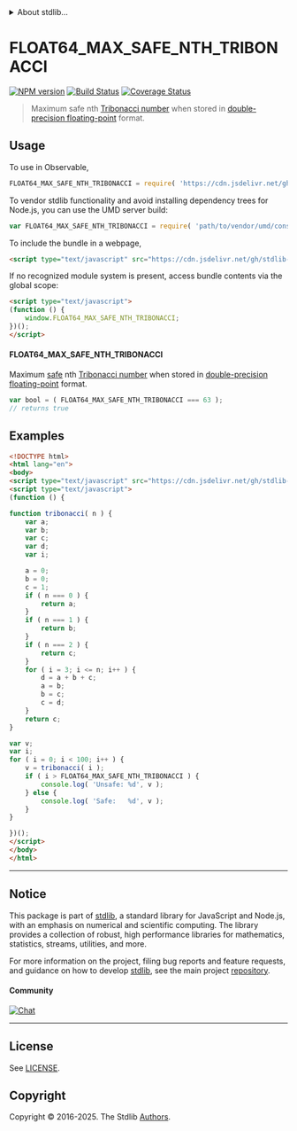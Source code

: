 <!--

@license Apache-2.0

Copyright (c) 2024 The Stdlib Authors.

Licensed under the Apache License, Version 2.0 (the "License");
you may not use this file except in compliance with the License.
You may obtain a copy of the License at

   http://www.apache.org/licenses/LICENSE-2.0

Unless required by applicable law or agreed to in writing, software
distributed under the License is distributed on an "AS IS" BASIS,
WITHOUT WARRANTIES OR CONDITIONS OF ANY KIND, either express or implied.
See the License for the specific language governing permissions and
limitations under the License.

-->


<details>
  <summary>
    About stdlib...
  </summary>
  <p>We believe in a future in which the web is a preferred environment for numerical computation. To help realize this future, we've built stdlib. stdlib is a standard library, with an emphasis on numerical and scientific computation, written in JavaScript (and C) for execution in browsers and in Node.js.</p>
  <p>The library is fully decomposable, being architected in such a way that you can swap out and mix and match APIs and functionality to cater to your exact preferences and use cases.</p>
  <p>When you use stdlib, you can be absolutely certain that you are using the most thorough, rigorous, well-written, studied, documented, tested, measured, and high-quality code out there.</p>
  <p>To join us in bringing numerical computing to the web, get started by checking us out on <a href="https://github.com/stdlib-js/stdlib">GitHub</a>, and please consider <a href="https://opencollective.com/stdlib">financially supporting stdlib</a>. We greatly appreciate your continued support!</p>
</details>

# FLOAT64_MAX_SAFE_NTH_TRIBONACCI

[![NPM version][npm-image]][npm-url] [![Build Status][test-image]][test-url] [![Coverage Status][coverage-image]][coverage-url] <!-- [![dependencies][dependencies-image]][dependencies-url] -->

> Maximum safe nth [Tribonacci number][tribonacci-number] when stored in [double-precision floating-point][ieee754] format.



<section class="usage">

## Usage

<!-- eslint-disable id-length -->

To use in Observable,

```javascript
FLOAT64_MAX_SAFE_NTH_TRIBONACCI = require( 'https://cdn.jsdelivr.net/gh/stdlib-js/constants-float64-max-safe-nth-tribonacci@umd/browser.js' )
```

To vendor stdlib functionality and avoid installing dependency trees for Node.js, you can use the UMD server build:

```javascript
var FLOAT64_MAX_SAFE_NTH_TRIBONACCI = require( 'path/to/vendor/umd/constants-float64-max-safe-nth-tribonacci/index.js' )
```

To include the bundle in a webpage,

```html
<script type="text/javascript" src="https://cdn.jsdelivr.net/gh/stdlib-js/constants-float64-max-safe-nth-tribonacci@umd/browser.js"></script>
```

If no recognized module system is present, access bundle contents via the global scope:

```html
<script type="text/javascript">
(function () {
    window.FLOAT64_MAX_SAFE_NTH_TRIBONACCI;
})();
</script>
```

#### FLOAT64_MAX_SAFE_NTH_TRIBONACCI

Maximum [safe][safe-integers] nth [Tribonacci number][tribonacci-number] when stored in [double-precision floating-point][ieee754] format.

<!-- eslint-disable id-length -->

```javascript
var bool = ( FLOAT64_MAX_SAFE_NTH_TRIBONACCI === 63 );
// returns true
```

</section>

<!-- /.usage -->

<section class="examples">

## Examples

<!-- eslint-disable id-length -->

<!-- eslint no-undef: "error" -->

```html
<!DOCTYPE html>
<html lang="en">
<body>
<script type="text/javascript" src="https://cdn.jsdelivr.net/gh/stdlib-js/constants-float64-max-safe-nth-tribonacci@umd/browser.js"></script>
<script type="text/javascript">
(function () {

function tribonacci( n ) {
    var a;
    var b;
    var c;
    var d;
    var i;

    a = 0;
    b = 0;
    c = 1;
    if ( n === 0 ) {
        return a;
    }
    if ( n === 1 ) {
        return b;
    }
    if ( n === 2 ) {
        return c;
    }
    for ( i = 3; i <= n; i++ ) {
        d = a + b + c;
        a = b;
        b = c;
        c = d;
    }
    return c;
}

var v;
var i;
for ( i = 0; i < 100; i++ ) {
    v = tribonacci( i );
    if ( i > FLOAT64_MAX_SAFE_NTH_TRIBONACCI ) {
        console.log( 'Unsafe: %d', v );
    } else {
        console.log( 'Safe:   %d', v );
    }
}

})();
</script>
</body>
</html>
```

</section>

<!-- /.examples -->

<!-- C interface documentation. -->



<!-- Section for related `stdlib` packages. Do not manually edit this section, as it is automatically populated. -->

<section class="related">

</section>

<!-- /.related -->

<!-- Section for all links. Make sure to keep an empty line after the `section` element and another before the `/section` close. -->


<section class="main-repo" >

* * *

## Notice

This package is part of [stdlib][stdlib], a standard library for JavaScript and Node.js, with an emphasis on numerical and scientific computing. The library provides a collection of robust, high performance libraries for mathematics, statistics, streams, utilities, and more.

For more information on the project, filing bug reports and feature requests, and guidance on how to develop [stdlib][stdlib], see the main project [repository][stdlib].

#### Community

[![Chat][chat-image]][chat-url]

---

## License

See [LICENSE][stdlib-license].


## Copyright

Copyright &copy; 2016-2025. The Stdlib [Authors][stdlib-authors].

</section>

<!-- /.stdlib -->

<!-- Section for all links. Make sure to keep an empty line after the `section` element and another before the `/section` close. -->

<section class="links">

[npm-image]: http://img.shields.io/npm/v/@stdlib/constants-float64-max-safe-nth-tribonacci.svg
[npm-url]: https://npmjs.org/package/@stdlib/constants-float64-max-safe-nth-tribonacci

[test-image]: https://github.com/stdlib-js/constants-float64-max-safe-nth-tribonacci/actions/workflows/test.yml/badge.svg?branch=main
[test-url]: https://github.com/stdlib-js/constants-float64-max-safe-nth-tribonacci/actions/workflows/test.yml?query=branch:main

[coverage-image]: https://img.shields.io/codecov/c/github/stdlib-js/constants-float64-max-safe-nth-tribonacci/main.svg
[coverage-url]: https://codecov.io/github/stdlib-js/constants-float64-max-safe-nth-tribonacci?branch=main

<!--

[dependencies-image]: https://img.shields.io/david/stdlib-js/constants-float64-max-safe-nth-tribonacci.svg
[dependencies-url]: https://david-dm.org/stdlib-js/constants-float64-max-safe-nth-tribonacci/main

-->

[chat-image]: https://img.shields.io/gitter/room/stdlib-js/stdlib.svg
[chat-url]: https://app.gitter.im/#/room/#stdlib-js_stdlib:gitter.im

[stdlib]: https://github.com/stdlib-js/stdlib

[stdlib-authors]: https://github.com/stdlib-js/stdlib/graphs/contributors

[umd]: https://github.com/umdjs/umd
[es-module]: https://developer.mozilla.org/en-US/docs/Web/JavaScript/Guide/Modules

[deno-url]: https://github.com/stdlib-js/constants-float64-max-safe-nth-tribonacci/tree/deno
[deno-readme]: https://github.com/stdlib-js/constants-float64-max-safe-nth-tribonacci/blob/deno/README.md
[umd-url]: https://github.com/stdlib-js/constants-float64-max-safe-nth-tribonacci/tree/umd
[umd-readme]: https://github.com/stdlib-js/constants-float64-max-safe-nth-tribonacci/blob/umd/README.md
[esm-url]: https://github.com/stdlib-js/constants-float64-max-safe-nth-tribonacci/tree/esm
[esm-readme]: https://github.com/stdlib-js/constants-float64-max-safe-nth-tribonacci/blob/esm/README.md
[branches-url]: https://github.com/stdlib-js/constants-float64-max-safe-nth-tribonacci/blob/main/branches.md

[stdlib-license]: https://raw.githubusercontent.com/stdlib-js/constants-float64-max-safe-nth-tribonacci/main/LICENSE

[safe-integers]: http://www.2ality.com/2013/10/safe-integers.html

[tribonacci-number]: https://en.wikipedia.org/wiki/Tribonacci_number

[ieee754]: https://en.wikipedia.org/wiki/IEEE_754-1985

<!-- <related-links> -->

<!-- </related-links> -->

</section>

<!-- /.links -->
